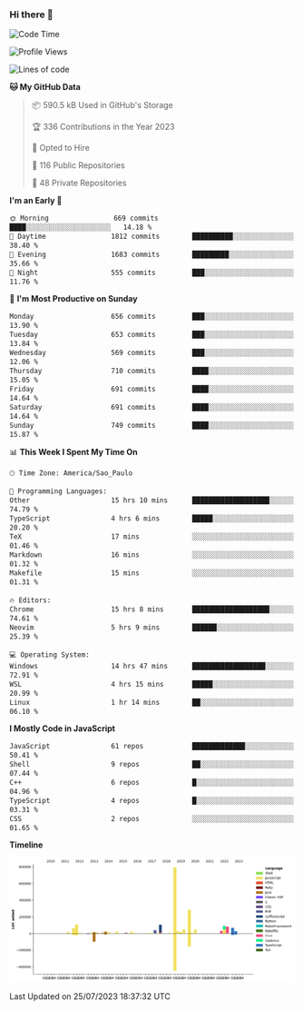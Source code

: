 ### Hi there 👋

<!--START_SECTION:waka-->
![Code Time](http://img.shields.io/badge/Code%20Time-4%2C790%20hrs%2021%20mins-blue)

![Profile Views](http://img.shields.io/badge/Profile%20Views-52-blue)

![Lines of code](https://img.shields.io/badge/From%20Hello%20World%20I%27ve%20Written-2.0%20million%20lines%20of%20code-blue)

**🐱 My GitHub Data** 

> 📦 590.5 kB Used in GitHub's Storage 
 > 
> 🏆 336 Contributions in the Year 2023
 > 
> 💼 Opted to Hire
 > 
> 📜 116 Public Repositories 
 > 
> 🔑 48 Private Repositories 
 > 
**I'm an Early 🐤** 

```text
🌞 Morning                669 commits         ████░░░░░░░░░░░░░░░░░░░░░   14.18 % 
🌆 Daytime                1812 commits        ██████████░░░░░░░░░░░░░░░   38.40 % 
🌃 Evening                1683 commits        █████████░░░░░░░░░░░░░░░░   35.66 % 
🌙 Night                  555 commits         ███░░░░░░░░░░░░░░░░░░░░░░   11.76 % 
```
📅 **I'm Most Productive on Sunday** 

```text
Monday                   656 commits         ███░░░░░░░░░░░░░░░░░░░░░░   13.90 % 
Tuesday                  653 commits         ███░░░░░░░░░░░░░░░░░░░░░░   13.84 % 
Wednesday                569 commits         ███░░░░░░░░░░░░░░░░░░░░░░   12.06 % 
Thursday                 710 commits         ████░░░░░░░░░░░░░░░░░░░░░   15.05 % 
Friday                   691 commits         ████░░░░░░░░░░░░░░░░░░░░░   14.64 % 
Saturday                 691 commits         ████░░░░░░░░░░░░░░░░░░░░░   14.64 % 
Sunday                   749 commits         ████░░░░░░░░░░░░░░░░░░░░░   15.87 % 
```


📊 **This Week I Spent My Time On** 

```text
🕑︎ Time Zone: America/Sao_Paulo

💬 Programming Languages: 
Other                    15 hrs 10 mins      ███████████████████░░░░░░   74.79 % 
TypeScript               4 hrs 6 mins        █████░░░░░░░░░░░░░░░░░░░░   20.20 % 
TeX                      17 mins             ░░░░░░░░░░░░░░░░░░░░░░░░░   01.46 % 
Markdown                 16 mins             ░░░░░░░░░░░░░░░░░░░░░░░░░   01.32 % 
Makefile                 15 mins             ░░░░░░░░░░░░░░░░░░░░░░░░░   01.31 % 

🔥 Editors: 
Chrome                   15 hrs 8 mins       ███████████████████░░░░░░   74.61 % 
Neovim                   5 hrs 9 mins        ██████░░░░░░░░░░░░░░░░░░░   25.39 % 

💻 Operating System: 
Windows                  14 hrs 47 mins      ██████████████████░░░░░░░   72.91 % 
WSL                      4 hrs 15 mins       █████░░░░░░░░░░░░░░░░░░░░   20.99 % 
Linux                    1 hr 14 mins        ██░░░░░░░░░░░░░░░░░░░░░░░   06.10 % 
```

**I Mostly Code in JavaScript** 

```text
JavaScript               61 repos            █████████████░░░░░░░░░░░░   50.41 % 
Shell                    9 repos             ██░░░░░░░░░░░░░░░░░░░░░░░   07.44 % 
C++                      6 repos             █░░░░░░░░░░░░░░░░░░░░░░░░   04.96 % 
TypeScript               4 repos             █░░░░░░░░░░░░░░░░░░░░░░░░   03.31 % 
CSS                      2 repos             ░░░░░░░░░░░░░░░░░░░░░░░░░   01.65 % 
```



**Timeline**

![Lines of Code chart](https://raw.githubusercontent.com/jampow/jampow/master/assets/bar_graph.png)


 Last Updated on 25/07/2023 18:37:32 UTC
<!--END_SECTION:waka-->
